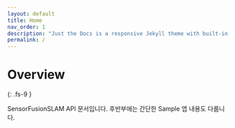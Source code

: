 ```yaml
---
layout: default
title: Home
nav_order: 1
description: "Just the Docs is a responsive Jekyll theme with built-in search that is easily customizable and hosted on GitHub Pages."
permalink: /
---
```


# Overview
{: .fs-9 }

SensorFusionSLAM API 문서입니다. 후반부에는 간단한 Sample 앱 내용도 다룹니다.

